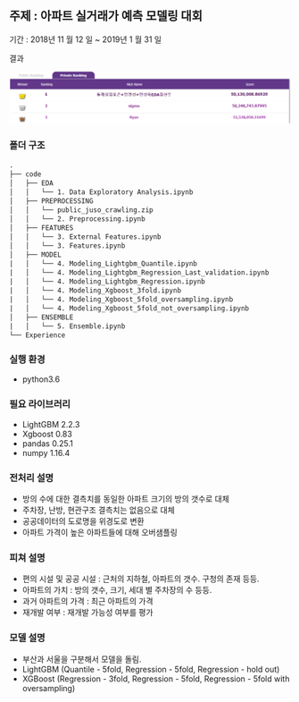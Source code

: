 ## 주제 : 아파트 실거래가 예측 모델링 대회

기간 :  2018년 11 월 12 일 ~ 2019년 1 월 31 일

결과 

![](https://github.com/choco9966/Dacon/blob/master/Real%20House%20Price%20Prediction/image/image-20191028122710488.png?raw=true)

### 폴더 구조

```
.
├── code
│   ├── EDA
│   │   └── 1. Data Exploratory Analysis.ipynb
│   ├── PREPROCESSING
│   │   └── public_juso_crawling.zip 
│   │   └── 2. Preprocessing.ipynb
│   ├── FEATURES
│   │   └── 3. External Features.ipynb
│   │   └── 3. Features.ipynb
│   ├── MODEL
|   │   └── 4. Modeling_Lightgbm_Quantile.ipynb
|   │   └── 4. Modeling_Lightgbm_Regression_Last_validation.ipynb
|   │   └── 4. Modeling_Lightgbm_Regression.ipynb
|   │   └── 4. Modeling_Xgboost_3fold.ipynb
|   │   └── 4. Modeling_Xgboost_5fold_oversampling.ipynb
|   │   └── 4. Modeling_Xgboost_5fold_not_oversampling.ipynb
│   ├── ENSEMBLE
|   │   └── 5. Ensemble.ipynb
└── Experience
```

### 실행 환경

- python3.6 

### 필요 라이브러리

- LightGBM 2.2.3
- Xgboost 0.83
- pandas 0.25.1
- numpy 1.16.4

### 전처리 설명

- 방의 수에 대한 결측치를 동일한 아파트 크기의 방의 갯수로 대체 
- 주차장, 난방, 현관구조 결측치는 없음으로 대체 
- 공공데이터의 도로명을 위경도로 변환 
- 아파트 가격이 높은 아파트들에 대해 오버샘플링 

### 피쳐 설명

- 편의 시설 및 공공 시설 : 근처의 지하철, 아파트의 갯수. 구청의 존재 등등. 
- 아파트의 가치 : 방의 갯수, 크기, 세대 별 주차장의 수 등등.  
- 과거 아파트의 가격 : 최근 아파트의 가격 
- 재개발 여부 : 재개발 가능성 여부를 평가 

### 모델 설명

- 부산과 서울을 구분해서 모델을 돌림. 
- LightGBM (Quantile - 5fold, Regression - 5fold, Regression - hold out) 
- XGBoost (Regression - 3fold, Regression - 5fold,  Regression - 5fold with oversampling)
